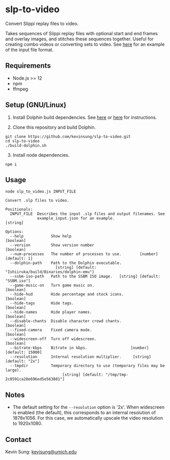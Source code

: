 # slp-to-video

Convert Slippi replay files to video.

Takes sequences of Slippi replay files with optional start and end frames and
overlay images, and stitches these sequences together.
Useful for creating combo videos or converting sets to video.
See [here](https://github.com/kevinsung/slp-to-video/blob/master/example_input.json)
for an example of the input file format.

## Requirements

- Node.js >= 12
- npm
- ffmpeg

## Setup (GNU/Linux)

1. Install Dolphin build dependencies. See
   [here](https://wiki.dolphin-emu.org/index.php?title=Building_Dolphin_on_Linux)
   or [here](https://github.com/project-slippi/Slippi-FM-installer)
   for instructions.

2. Clone this repository and build Dolphin.

```
git clone https://github.com/kevinsung/slp-to-video.git
cd slp-to-video
./build-dolphin.sh
```

3. Install node dependencies.

```
npm i
```

## Usage

```
node slp_to_video.js INPUT_FILE

Convert .slp files to video.

Positionals:
  INPUT_FILE  Describes the input .slp files and output filenames. See
              example_input.json for an example.                        [string]

Options:
  --help            Show help                                          [boolean]
  --version         Show version number                                [boolean]
  --num-processes   The number of processes to use.        [number] [default: 1]
  --dolphin-path    Path to the Dolphin executable.
                      [string] [default: "Ishiiruka/build/Binaries/dolphin-emu"]
  --ssbm-iso-path   Path to the SSBM ISO image.   [string] [default: "SSBM.iso"]
  --game-music-on   Turn game music on.                                [boolean]
  --hide-hud        Hide percentage and stock icons.                   [boolean]
  --hide-tags       Hide tags.                                         [boolean]
  --hide-names      Hide player names.                                 [boolean]
  --disable-chants  Disable character crowd chants.                    [boolean]
  --fixed-camera    Fixed camera mode.                                 [boolean]
  --widescreen-off  Turn off widescreen.                               [boolean]
  --bitrate-kbps    Bitrate in kbps.                   [number] [default: 15000]
  --resolution      Internal resolution multiplier.     [string] [default: "2x"]
  --tmpdir          Temporary directory to use (temporary files may be large).
                         [string] [default: "/tmp/tmp-2c0591ca28e696ed5e563801"]
```

## Notes

- The default setting for the `--resolution` option is '2x'. When widescreen is
  enabled (the default), this corresponds to an internal resolution of 1878x1056.
  For this case, we automatically upscale the video resolution to 1920x1080.

## Contact

Kevin Sung: kevjsung@umich.edu
